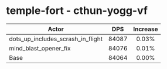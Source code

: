 # temple-fort - cthun-yogg-vf
| Actor | DPS | Increase |
|---|:---:|:---:|
|dots_up_includes_scrash_in_flight|84087|0.03%|
|mind_blast_opener_fix|84076|0.01%|
|Base|84064|0.00%|
